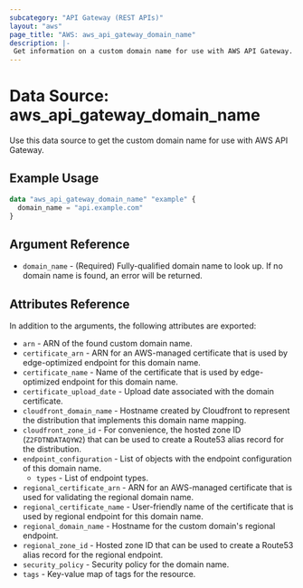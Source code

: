 ```yaml
---
subcategory: "API Gateway (REST APIs)"
layout: "aws"
page_title: "AWS: aws_api_gateway_domain_name"
description: |-
 Get information on a custom domain name for use with AWS API Gateway.
---
```


# Data Source: aws_api_gateway_domain_name

Use this data source to get the custom domain name for use with AWS API Gateway.

## Example Usage

```terraform
data "aws_api_gateway_domain_name" "example" {
  domain_name = "api.example.com"
}
```

## Argument Reference

* `domain_name` - (Required) Fully-qualified domain name to look up. If no domain name is found, an error will be returned.

## Attributes Reference

In addition to the arguments, the following attributes are exported:

* `arn` - ARN of the found custom domain name.
* `certificate_arn` - ARN for an AWS-managed certificate that is used by edge-optimized endpoint for this domain name.
* `certificate_name` - Name of the certificate that is used by edge-optimized endpoint for this domain name.
* `certificate_upload_date` - Upload date associated with the domain certificate.
* `cloudfront_domain_name` - Hostname created by Cloudfront to represent the distribution that implements this domain name mapping.
* `cloudfront_zone_id` - For convenience, the hosted zone ID (`Z2FDTNDATAQYW2`) that can be used to create a Route53 alias record for the distribution.
* `endpoint_configuration` - List of objects with the endpoint configuration of this domain name.
    * `types` - List of endpoint types.
* `regional_certificate_arn` - ARN for an AWS-managed certificate that is used for validating the regional domain name.
* `regional_certificate_name` - User-friendly name of the certificate that is used by regional endpoint for this domain name.
* `regional_domain_name` - Hostname for the custom domain's regional endpoint.
* `regional_zone_id` - Hosted zone ID that can be used to create a Route53 alias record for the regional endpoint.
* `security_policy` - Security policy for the domain name.
* `tags` - Key-value map of tags for the resource.
